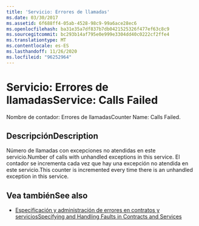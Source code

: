 ```yaml
---
title: 'Servicio: Errores de llamadas'
ms.date: 03/30/2017
ms.assetid: 6f688ff4-05ab-4528-98c9-99a6ace28ec6
ms.openlocfilehash: ba31e35a7df837b7db0421525326f477ef63c8c9
ms.sourcegitcommit: bc293b14af795e0e999e3304dd40c0222cf2ffe4
ms.translationtype: MT
ms.contentlocale: es-ES
ms.lasthandoff: 11/26/2020
ms.locfileid: "96252964"
---
```

# <a name="service-calls-failed"></a><span data-ttu-id="acbfd-102">Servicio: Errores de llamadas</span><span class="sxs-lookup"><span data-stu-id="acbfd-102">Service: Calls Failed</span></span>

<span data-ttu-id="acbfd-103">Nombre de contador: Errores de llamadas</span><span class="sxs-lookup"><span data-stu-id="acbfd-103">Counter Name: Calls Failed.</span></span>  
  
## <a name="description"></a><span data-ttu-id="acbfd-104">Descripción</span><span class="sxs-lookup"><span data-stu-id="acbfd-104">Description</span></span>  

 <span data-ttu-id="acbfd-105">Número de llamadas con excepciones no atendidas en este servicio.</span><span class="sxs-lookup"><span data-stu-id="acbfd-105">Number of calls with unhandled exceptions in this service.</span></span> <span data-ttu-id="acbfd-106">El contador se incrementa cada vez que hay una excepción no atendida en este servicio.</span><span class="sxs-lookup"><span data-stu-id="acbfd-106">This counter is incremented every time there is an unhandled exception in this service.</span></span>  
  
## <a name="see-also"></a><span data-ttu-id="acbfd-107">Vea también</span><span class="sxs-lookup"><span data-stu-id="acbfd-107">See also</span></span>

- [<span data-ttu-id="acbfd-108">Especificación y administración de errores en contratos y servicios</span><span class="sxs-lookup"><span data-stu-id="acbfd-108">Specifying and Handling Faults in Contracts and Services</span></span>](../../specifying-and-handling-faults-in-contracts-and-services.md)

